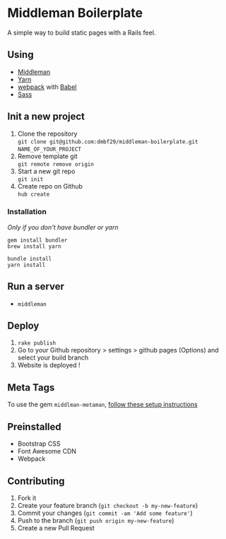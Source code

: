 # Middleman Boilerplate
A simple way to build static pages with a Rails feel.

## Using

- [Middleman](https://middlemanapp.com)
- [Yarn](https://yarnpkg.com)
- [webpack](https://webpack.js.org) with [Babel](https://babeljs.org)
- [Sass](https://sass-lang.com)

## Init a new project
1. Clone the repository <br>
`git clone git@github.com:dmbf29/middleman-boilerplate.git` `NAME_OF_YOUR_PROJECT`
2. Remove template git <br>
`git remote remove origin`
3. Start a new git repo <br>
`git init`
4. Create repo on Github <br>
`hub create`

### Installation
*Only if you don't have bundler or yarn*
```
gem install bundler
brew install yarn
```

```
bundle install
yarn install
```

## Run a server
- `middleman`

## Deploy
1. `rake publish`
2. Go to your Github repository > settings > github pages (Options) and select your build branch
3. Website is deployed !

## Meta Tags
To use the gem `middlman-metaman`, [follow these setup instructions](https://github.com/cacheventures/middleman-metaman/)

## Preinstalled
- Bootstrap CSS
- Font Awesome CDN
- Webpack

## Contributing

1. Fork it
2. Create your feature branch (`git checkout -b my-new-feature`)
3. Commit your changes (`git commit -am 'Add some feature'`)
4. Push to the branch (`git push origin my-new-feature`)
5. Create a new Pull Request
